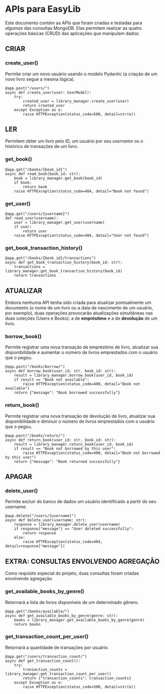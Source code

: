 # APIs para EasyLib

Este documento contém as APIs que foram criadas e testadas para _algumas_ das consultas MongoDB. Elas permitem realizar as quatro operações básicas (CRUD) das aplicações que manipulam dados:


## CRIAR

### create_user()
Permite criar um novo usuário usando o modelo Pydantic (a criação de um novo livro segue a mesma lógica).

```
@app.post("/users/")
async def create_user(user: UserModel):
    try:
        created_user = library_manager.create_user(user)
        return created_user
    except Exception as e:
        raise HTTPException(status_code=500, detail=str(e))
```

## LER
Permitem obter um livro pelo ID, um usuário por seu _username_ ou o histórico de transações de um livro.

### get_book()

```
@app.get("/books/{book_id}")
async def read_book(book_id: str):
    book = library_manager.get_book(book_id)
    if book:
        return book
    raise HTTPException(status_code=404, detail="Book not found")
```

### get_user()

```
@app.get("/users/{username}")
def read_user(username):
    user = library_manager.get_user(username)
    if user:
        return user
    raise HTTPException(status_code=404, detail="User not found")
```

### get_book_transaction_history()

```
@app.get("/books/{book_id}/transactions")
async def get_book_transaction_history(book_id: str):
    transactions = library_manager.get_book_transaction_history(book_id)
    return transactions
```

## ATUALIZAR
Embora nenhuma API tenha sido criada para atualizar pontualmente um documento (o nome de um livro ou a data de nascimento de um usuário, por exemplo), duas operações provocarão atualizações simultâneas nas duas coleções (Users e Books): a de **empréstimo** e a de **devolução** de um livro.

### borrow_book()
Permite registrar uma nova transação de empréstimo de livro, atualizar sua disponibilidade e aumentar o número de livros emprestados com o usuário que o pegou.

```
@app.post("/books/borrow/")
async def borrow_book(user_id: str, book_id: str):
    result = library_manager.borrow_book(user_id, book_id)
    if result == "Book not available":
        raise HTTPException(status_code=400, detail="Book not available")
    return {"message": "Book borrowed successfully"}
```

### return_book()
Permite registrar uma nova transação de devolução de livro, atualizar sua disponibilidade e diminuir o número de livros emprestados com o usuário que o pegou.

```
@app.post("/books/return/")
async def return_book(user_id: str, book_id: str):
    result = library_manager.return_book(user_id, book_id)
    if result == "Book not borrowed by this user":
        raise HTTPException(status_code=400, detail="Book not borrowed by this user")
    return {"message": "Book returned successfully"}
```

## APAGAR

### delete_user()
Permite excluir do banco de dados um usuário identificado a partir do seu username.

```
@app.delete("/users/{username}")
async def delete_user(username: str):
    response = library_manager.delete_user(username)
    if response["message"] == "User deleted successfully":
        return response
    else:
        raise HTTPException(status_code=404, detail=response["message"])
```

## EXTRA: CONSULTAS ENVOLVENDO AGREGAÇÃO
Como requisito especial do projeto, duas consultas foram criadas envolvendo agregação.

### get_available_books_by_genre()
Retornará a lista de livros disponíveis de um determinado gênero.

```
@app.get("/books/available/")
async def get_available_books_by_genre(genre: str):
    books = library_manager.get_available_books_by_genre(genre)
    return books
```

### get_transaction_count_per_user()
Retornará a quantidade de transações por usuário.

```
@app.get("/users/transaction_count/")
async def get_transaction_count():
    try:
        transaction_counts = library_manager.get_transaction_count_per_user()
        return {"transaction_counts": transaction_counts}
    except Exception as e:
        raise HTTPException(status_code=500, detail=str(e))
```
